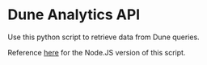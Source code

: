 # Dune Analytics API

Use this python script to retrieve data from Dune queries.

Reference [here](https://github.com/check-sked/dune_analytics_api) for the Node.JS version of this script.
